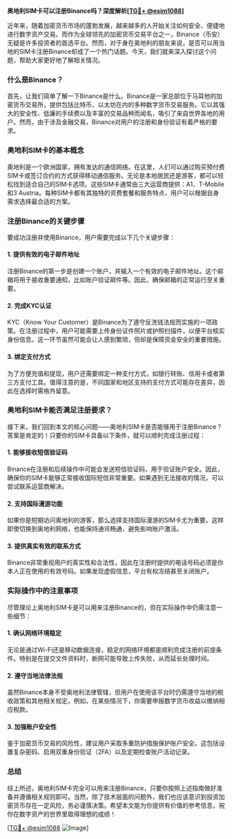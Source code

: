 **奥地利SIM卡可以注册Binance吗？深度解析[[TG💪+ @esim1088](https://t.me/s/esim1088)]**

近年来，随着加密货币市场的蓬勃发展，越来越多的人开始关注如何安全、便捷地进行数字资产交易。而作为全球领先的加密货币交易平台之一，Binance（币安）无疑是许多投资者的首选平台。然而，对于身在奥地利的朋友来说，是否可以用当地的SIM卡注册Binance却成了一个热门话题。今天，我们就来深入探讨这个问题，帮助大家更好地了解相关情况。

### 什么是Binance？

首先，让我们简单了解一下Binance是什么。Binance是一家总部位于马耳他的加密货币交易所，提供包括比特币、以太坊在内的多种数字货币交易服务。它以其强大的安全性、低廉的手续费以及丰富的交易品种而闻名，吸引了来自世界各地的用户。然而，由于涉及金融交易，Binance对用户的注册和身份验证有着严格的要求。

### 奥地利SIM卡的基本概念

奥地利是一个欧洲国家，拥有发达的通信网络。在这里，人们可以通过购买预付费SIM卡或签订合约的方式获得移动通信服务。无论是本地居民还是游客，都可以轻松找到适合自己的SIM卡选项。这些SIM卡通常由三大运营商提供：A1、T-Mobile和3 Austria。每种SIM卡都有其独特的资费套餐和服务特点，用户可以根据自身需求选择最合适的方案。

### 注册Binance的关键步骤

要成功注册并使用Binance，用户需要完成以下几个关键步骤：

#### 1. 提供有效的电子邮件地址
注册Binance的第一步是创建一个账户，并输入一个有效的电子邮件地址。这个邮箱将用于接收重要通知，比如账户验证邮件等。因此，确保邮箱的正常运行至关重要。

#### 2. 完成KYC认证
KYC（Know Your Customer）是Binance为了遵守反洗钱法规而实施的一项政策。在注册过程中，用户可能需要上传身份证件照片或护照扫描件，以便平台核实身份信息。这一环节虽然可能会让人感到繁琐，但却是保障资金安全的重要措施。

#### 3. 绑定支付方式
为了方便充值和提现，用户还需要绑定一种支付方式，如银行转账、信用卡或者第三方支付工具。值得注意的是，不同国家和地区支持的支付方式可能存在差异，因此在选择时需格外留意。

### 奥地利SIM卡能否满足注册要求？

接下来，我们回到本文的核心问题——奥地利SIM卡是否能够用于注册Binance？答案是肯定的！只要你的SIM卡具备以下条件，就可以顺利完成注册过程：

#### 1. 能够接收短信验证码
Binance在注册和后续操作中可能会发送短信验证码，用于验证账户安全。因此，确保你的SIM卡能够正常接收国际短信非常重要。如果遇到无法接收的情况，可以尝试联系运营商解决。

#### 2. 支持国际漫游功能
如果你是短期访问奥地利的游客，那么选择支持国际漫游的SIM卡尤为重要。这样即使切换到奥地利网络，也能保持通讯畅通，避免影响账户激活。

#### 3. 提供真实有效的联系方式
Binance非常重视用户的真实性和合法性，因此在注册时提供的电话号码必须是你本人正在使用的有效号码。如果发现虚假信息，平台有权冻结甚至关闭账户。

### 实际操作中的注意事项

尽管理论上奥地利SIM卡是可以用来注册Binance的，但在实际操作中仍需注意一些细节：

#### 1. 确认网络环境稳定
无论是通过Wi-Fi还是移动数据连接，稳定的网络环境都是顺利完成注册的前提条件。特别是在提交文件资料时，断网可能导致上传失败，从而延长处理时间。

#### 2. 遵守当地法律法规
虽然Binance本身不受奥地利法律管辖，但用户在使用该平台时仍需遵守当地的税收政策和其他相关规定。例如，在某些情况下，你需要申报数字货币收益以缴纳相应税款。

#### 3. 加强账户安全性
鉴于加密货币交易的风险性，建议用户采取多重防护措施保护账户安全。这包括设置复杂密码、启用双重身份验证（2FA）以及定期检查账户活动记录。

### 总结

综上所述，奥地利SIM卡完全可以用来注册Binance，只要你按照上述指南做好准备并遵循相关规则即可。当然，除了技术层面的问题外，我们也应该意识到投资加密货币存在一定风险，务必谨慎决策。希望本文能为你提供有价值的参考信息，祝你在数字资产的世界里取得理想的成绩！

[[TG💪+ @esim1088](https://t.me/s/esim1088) ![Image](https://i.postimg.cc/4NQfJmqS/Snipaste-2025-05-13-00-14-12.png)]